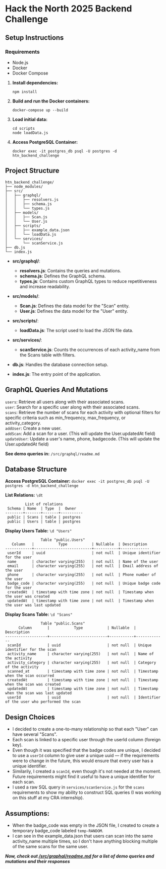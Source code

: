 # Hack the North 2025 Backend Challenge

## Setup Instructions

### Requirements

- Node.js
- Docker
- Docker Compose

1. **Install dependencies:**
    ```
    npm install
    ```

2. **Build and run the Docker containers:**
    ```
    docker-compose up --build
    ```

3. **Load initial data:**
    ```
    cd scripts
    node loadData.js
    ```

4. **Access PostgreSQL Container:**
    ```
    docker exec -it postgres_db psql -U postgres -d htn_backend_challenge
    ```

## Project Structure

```
htn_backend_challenge/
├── node_modules/
├── src/
│   ├── graphql/
│   │   ├── resolvers.js
│   │   ├── schema.js
│   │   └── types.js
│   ├── models/
│   │   ├── Scan.js
│   │   └── User.js
│   ├── scripts/
│   │   ├── example_data.json
│   │   └── loadData.js
│   └── services/
│       └── scanService.js
├── db.js
└── index.js
```
- **src/graphql/**:
  - **resolvers.js**: Contains the queries and mutations.
  - **schema.js**: Defines the GraphQL schema.
  - **types.js**: Contains custom GraphQL types to reduce repetitiveness and increase readability.

- **src/models/**:
  - **Scan.js**: Defines the data model for the "Scan" entity.
  - **User.js**: Defines the data model for the "User" entity.

- **src/scripts/**:
  - **loadData.js**: The script used to load the JSON file data.

- **src/services/**:
  - **scanService.js**: Counts the occurrences of each activity_name from the Scans table with filters.

- **db.js**: Handles the database connection setup.

- **index.js**: The entry point of the application.



## GraphQL Queries And Mutations
`users`: Retrieve all users along with their associated scans. </br>
`user`: Search for a specific user along with their associated scans. </br>
`scans`: Retrieve the number of scans for each activity with optional filters for specific criteria such as min_frequency, max_frequency, or activity_category. </br>
`addUser`: Create a new user. </br>
`addScan`: Add a scan for a user. (This will update the User.updatedAt field) </br>
`updateUser`: Update a user's name, phone, badgecode. (This will update the User.updatedAt field) </br>

**See demo queries in:** `/src/graphql/readme.md`

## Database Structure
**Access PostgreSQL Container:** `docker exec -it postgres_db psql -U postgres -d htn_backend_challenge`

**List Relations:** `\dt`
```
         List of relations
 Schema | Name  | Type  |  Owner   
--------+-------+-------+----------
 public | Scans | table | postgres
 public | Users | table | postgres
```

**Display Users Table:** `\d "Users"`
```
                Table "public.Users"
   Column   |           Type           | Nullable  | Description
------------+--------------------------+-----------+-------------
 userId     | uuid                     | not null  | Unique identifier for the user
 name       | character varying(255)   | not null  | Name of the user
 email      | character varying(255)   | not null  | Email address of the user
 phone      | character varying(255)   | not null  | Phone number of the user
 badge_code | character varying(255)   | not null  | Unique badge code for the user
 createdAt  | timestamp with time zone | not null  | Timestamp when the user was created
 updatedAt  | timestamp with time zone | not null  | Timestamp when the user was last updated
 ```

**Display Scans Table:** `\d "Scans"`
```
                Table "public.Scans"
      Column       |           Type           | Nullable  | Description
-------------------+--------------------------+-----------+-------------
 scanId            | uuid                     | not null  | Unique identifier for the scan
 activity_name     | character varying(255)   | not null  | Name of the activity
 activity_category | character varying(255)   | not null  | Category of the activity
 scanned_at        | timestamp with time zone | not null  | Timestamp when the scan occurred
 createdAt         | timestamp with time zone | not null  | Timestamp when the scan was created
 updatedAt         | timestamp with time zone | not null  | Timestamp when the scan was last updated
 userId            | uuid                     | not null  | Identifier of the user who performed the scan
```

## Design Choices
- I decided to create a one-to-many relationship so that each "User" can have several "Scans".
- Each scan is linked to a specific user through the userId column (foreign key).
- Even though it was specified that the badge codes are unique, I decided to use a `userId` column to give user a unique uuid — if the requirements were to change in the future, this would ensure that every user has a unique identifier.
- Similarily, I created a `scanId`, even though it's not needed at the moment. Future requirements might find it useful to have a unique identifier for each scan.
- I used a raw SQL query in `services/scanService.js` for the `scans` requirements to show my ability to construct SQL queries (I was working on this stuff at my CRA internship).


## Assumptions:    
- When the badge_code was empty in the JSON file, I created to create a temporary badge_code labeled `temp-RANDOM`.
- I can see in the example_data.json that users can scan into the same activity_name multiple times, so I don't have anything blocking multiple of the same scans for the same user.

***Now, check out [/src/graphql/readme.md](https://github.com/he-patrick/htn-backend-challenge/tree/b0d8e749fd9c6e22def0eed62f35a49aab1cfb64/src/graphql) for a list of demo queries and mutations and their responses***
